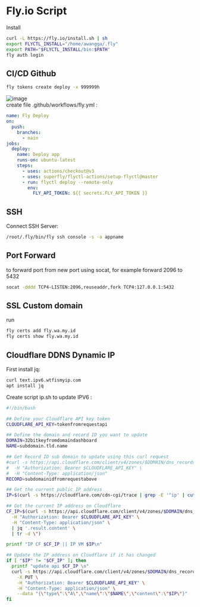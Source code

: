 # Fly.io Script
Install
```sh
curl -L https://fly.io/install.sh | sh
export FLYCTL_INSTALL="/home/awangga/.fly"
export PATH="$FLYCTL_INSTALL/bin:$PATH"
fly auth login
```
## CI/CD Github
```sh
fly tokens create deploy -x 999999h
```
![image](https://github.com/awangga/nopanel/assets/11188109/84e3da90-4ff3-4945-8277-3df6c5cd3d03)  
create file .github/workflows/fly.yml :
```yml
name: Fly Deploy
on:
  push:
    branches:
      - main
jobs:
  deploy:
    name: Deploy app
    runs-on: ubuntu-latest
    steps:
      - uses: actions/checkout@v3
      - uses: superfly/flyctl-actions/setup-flyctl@master
      - run: flyctl deploy --remote-only
        env:
          FLY_API_TOKEN: ${{ secrets.FLY_API_TOKEN }}
```


## SSH
Connect SSH Server:
```sh
/root/.fly/bin/fly ssh console -s -a appname
```
## Port Forward
to forward port from new port using socat, for example forward 2096 to 5432
```sh
socat -dddd TCP4-LISTEN:2096,reuseaddr,fork TCP4:127.0.0.1:5432
```
## SSL Custom domain
run
```sh
fly certs add fly.wa.my.id
fly certs show fly.wa.my.id
```

## Cloudflare DDNS Dynamic IP

First install jq:
```sh
curl text.ipv6.wtfismyip.com
apt install jq
```

Create script ip.sh to update IPV6 :
```sh
#!/bin/bash

## Define your Cloudflare API key token
CLOUDFLARE_API_KEY=tokenfromrequestapi

## Define the domain and record ID you want to update
DOMAIN=32bitkeyfromdomaindashboard
NAME=subdomain.tld.name

## Get Record ID sub domain to update using this curl request
#curl -s https://api.cloudflare.com/client/v4/zones/$DOMAIN/dns_records \
#  -H "Authorization: Bearer $CLOUDFLARE_API_KEY" \
#  -H "Content-Type: application/json"
RECORD=subdomainidfromrequestabove

## Get the current public IP address
IP=$(curl -s https://cloudflare.com/cdn-cgi/trace | grep -E '^ip' | cut -d = -f 2)

## Get the current IP address on Cloudflare
CF_IP=$(curl -s https://api.cloudflare.com/client/v4/zones/$DOMAIN/dns_records/$RECORD \
  -H "Authorization: Bearer $CLOUDFLARE_API_KEY" \
  -H "Content-Type: application/json" \
  | jq '.result.content' \
  | tr -d \")

printf "IP CF $CF_IP || IP VM $IP\n"

## Update the IP address on Cloudflare if it has changed
if [ "$IP" != "$CF_IP" ]; then
  printf "update api $CF_IP \n"
  curl -s https://api.cloudflare.com/client/v4/zones/$DOMAIN/dns_records/$RECORD \
    -X PUT \
    -H "Authorization: Bearer $CLOUDFLARE_API_KEY" \
    -H "Content-Type: application/json" \
    --data "{\"type\":\"A\",\"name\":\"$NAME\",\"content\":\"$IP\"}"
fi
```
